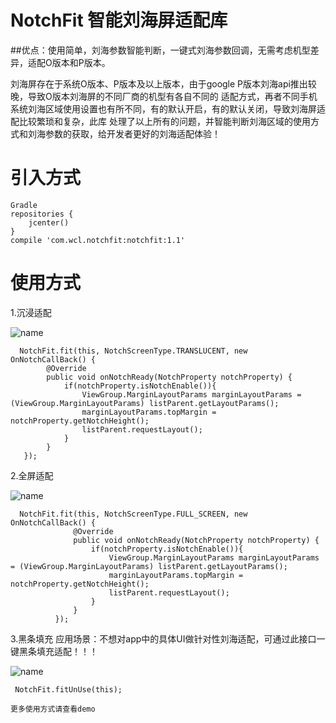 # NotchFit 智能刘海屏适配库
##优点：使用简单，刘海参数智能判断，一键式刘海参数回调，无需考虑机型差异，适配O版本和P版本。
    
   刘海屏存在于系统O版本、P版本及以上版本，由于google P版本刘海api推出较晚，导致O版本刘海屏的不同厂商的机型有各自不同的
 适配方式，再者不同手机系统刘海区域使用设置也有所不同，有的默认开启，有的默认关闭，导致刘海屏适配比较繁琐和复杂，此库
 处理了以上所有的问题，并智能判断刘海区域的使用方式和刘海参数的获取，给开发者更好的刘海适配体验！
    
# 引入方式
    Gradle
    repositories {
        jcenter()
    }
    compile 'com.wcl.notchfit:notchfit:1.1'
    
# 使用方式

   1.沉浸适配
   
   ![name](https://raw.githubusercontent.com/wcl9900/NotchFit/master/image_notch_fit_translucent.jpg)
      
      NotchFit.fit(this, NotchScreenType.TRANSLUCENT, new OnNotchCallBack() {
            @Override
            public void onNotchReady(NotchProperty notchProperty) {
                if(notchProperty.isNotchEnable()){
                    ViewGroup.MarginLayoutParams marginLayoutParams = (ViewGroup.MarginLayoutParams) listParent.getLayoutParams();
                    marginLayoutParams.topMargin = notchProperty.getNotchHeight();
                    listParent.requestLayout();
                }
            }
       });
      
       
   2.全屏适配   
   
   ![name](https://raw.githubusercontent.com/wcl9900/NotchFit/master/image_notch_fit_fullscreen.jpg)
      
      NotchFit.fit(this, NotchScreenType.FULL_SCREEN, new OnNotchCallBack() {
                  @Override
                  public void onNotchReady(NotchProperty notchProperty) {
                      if(notchProperty.isNotchEnable()){
                          ViewGroup.MarginLayoutParams marginLayoutParams = (ViewGroup.MarginLayoutParams) listParent.getLayoutParams();
                          marginLayoutParams.topMargin = notchProperty.getNotchHeight();
                          listParent.requestLayout();
                      }
                  }
              });
        
              
   3.黑条填充
   应用场景：不想对app中的具体UI做针对性刘海适配，可通过此接口一键黑条填充适配！！！
   
   ![name](https://raw.githubusercontent.com/wcl9900/NotchFit/master/image_notch_fit_black.jpg)
     
     NotchFit.fitUnUse(this);
     
    更多使用方式请查看demo